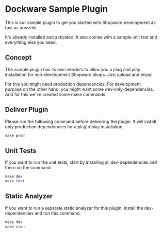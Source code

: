 # Dockware Sample Plugin

This is our sample plugin to get you started with Shopware development as fast as possible.

It's already installed and activated. It also comes with a sample unit test and everything else you need.

## Concept

The sample plugin has its own vendors to allow you a plug and play installation for non-development Shopware shops. Just
upload and enjoy!

For this you might need production dependencies. For development purpose on the other hand, you might want some
dev-only-dependencies. And for this we've created some make commands.

## Deliver Plugin

Please run the following command before delivering the plugin. It will install only production dependencies for a
plug'n'play installation.

```ruby
make prod
```

## Unit Tests

If you want to run the unit tests, start by installing all dev-dependencies and then run the command.

```ruby
make dev
make test
```

## Static Analyzer

If you want to run a separate static analyzer for this plugin, install the dev-dependencies and run this command.

```ruby
make dev
make stan
```